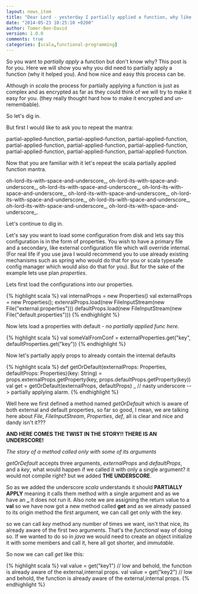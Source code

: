 ```yaml
---
layout: news_item
title: "Dear Lord - yesterday I partially applied a function, why like this?"
date: "2014-05-23 10:25:10 +0200"
author: Tomer-Ben-David 
version: 1.0.0
comments: true
categories: [scala,functional-programming]
---
```


So you want to *partially apply* a function but don't know why?  This post is for you.  Here we will show you why you did need to partially apply a function (why it helped you).  And how nice and easy this process can be.

Although in *scala* the process for partially applying a function is just as complex and as encrypted as far as they could think of we will try to make it easy for you.  (they really thought hard how to make it encrypted and un-remembable).

So let's dig in.

But first I would like to ask you to repeat the mantra:

partial-applied-function, partial-applied-function, partial-applied-function, partial-applied-function, partial-applied-function, partial-applied-function, partial-applied-function, partial-applied-function, partial-applied-function.

Now that you are familiar with it let's repeat the scala partially applied function mantra.

oh-lord-its-with-space-and-underscore_, oh-lord-its-with-space-and-underscore_, oh-lord-its-with-space-and-underscore_, oh-lord-its-with-space-and-underscore_, oh-lord-its-with-space-and-underscore_, oh-lord-its-with-space-and-underscore_, oh-lord-its-with-space-and-underscore_, oh-lord-its-with-space-and-underscore_, oh-lord-its-with-space-and-underscore_.

Let's continue to dig in.

Let's say you want to load some configuration from disk and lets say this configuration is in the form of properties.  You wish to have a primary file and a secondary, like external configuration file which will override internal.
(For real life if you use java I would recommend you to use already existing mechanisms such as spring who would do that for you or scala typesafe config manager which would also do that for you).  But for the sake of the example lets use plan *properties*.  

Lets first load the configurations into our properties.

{% highlight scala %}
val internalProps = new Properties()
val externalProps = new Properties();
extenralProps.load(new FileInputStream(new File("external.properties")))
defaultProps.load(new FileInputStream(new File("default.properties")))
{% endhighlight %}

Now lets load a properties with default - *no partially applied func here*.

{% highlight scala %}
val someValFromConf = externalProperties.get("key", defaultProperties.get("key"))
{% endhighlight %}

Now let's partially apply props to already contain the internal defaults

{% highlight scala %}
def getOrDefault(externalProps: Properties, defaultProps: Properties)(key: String) = props.externalProps.getProperty(key, props.defaultProps.getProperty(key))
val get = getOrDefault(externalProps, defaultProps) _ // nasty underscore --> partially applying alarm.
{% endhighlight %}

Well here we first defined a method named *getOrDefault* which is aware of both external and default properties, so far so good, I mean, we are talking here about *File*, *FileInputStream*, *Properties*, *def*, all is clear and nice and dandy isn't it???

**AND HERE COMES THE TWIST IN THE STORY!! THERE IS AN UNDERSCORE!**

*The story of a method called only with some of its arguments*

*getOrDefault* accepts three arguments, *externalProps* and *defaultProps*, and a *key*, what would happen if we called it with only a single argument? it would not compile right? but we added **THE UNDERSCORE**.

So as we added the underscore *scala* understands it should **PARTIALLY APPLY** meaning it calls them method with a single argument and as we have an **_** it does not run it.  Also note we are assigning the return value to a **val** so we have now got a new method called **get** and as we already passed to its origin method the first argument, we can call get only with the key.

so we can call *key* method any number of times we want, isn't that nice, its already aware of the first two arguments.  That's the *functional* way of doing so.  If we wanted to do so in *java* we would need to create an object initialize it with some members and call it, here all got shorter, and *immutable*.

So now we can call *get* like this:

{% highlight scala %}
val value = get("key1") // low and behold, the function is already aware of the external,internal props.
val value = get("key2") // low and behold, the function is already aware of the external,internal props.
{% endhighlight %}